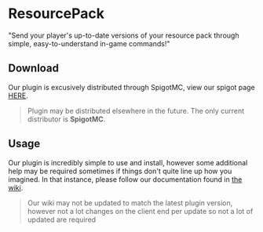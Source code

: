 # ResourcePack
"Send your player's up-to-date versions of your resource pack through simple, easy-to-understand in-game commands!"

## Download
Our plugin is excusively distributed through SpigotMC, view our spigot page [HERE](https://www.spigotmc.org/resources/resourcepack.43639/).

> Plugin may be distributed elsewhere in the future. The only current distributor is **SpigotMC**.

## Usage
Our plugin is incredibly simple to use and install, however some additional help may be required sometimes if things don't quite line up how you imagined. In that instance, please follow our documentation found in [the wiki](https://github.com/axiusdevelopment/ResourcePack/wiki).

> Our wiki may not be updated to match the latest plugin version, however not a lot changes on the client end per update so not a lot of updated are required
